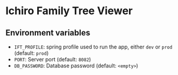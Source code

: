 # Ichiro Family Tree Viewer

## Environment variables
- `IFT_PROFILE`: spring profile used to run the app, either `dev` or `prod` (default: `prod`)
- `PORT`: Server port (default: `8082`)
- `DB_PASSWORD`: Database password (default: `<empty>`)